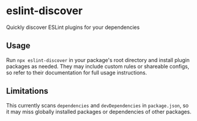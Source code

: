 # eslint-discover

Quickly discover ESLint plugins for your dependencies

## Usage

Run `npx eslint-discover` in your package's root directory and install plugin packages as needed. They may include custom rules or shareable configs, so refer to their documentation for full usage instructions.

## Limitations

This currently scans `dependencies` and `devDependencies` in `package.json`, so it may miss globally installed packages or dependencies of other packages.
